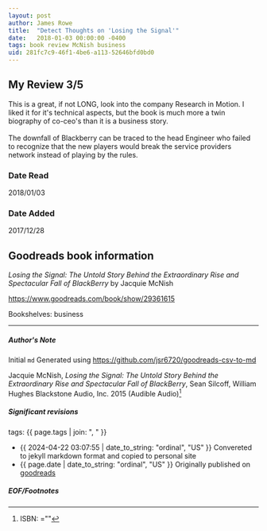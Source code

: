 ```yaml
---
layout: post
author: James Rowe
title:  "Detect Thoughts on 'Losing the Signal'"
date:   2018-01-03 00:00:00 -0400
tags: book review McNish business
uid: 281fc7c9-46f1-4be6-a113-52646bfd0bd0
---
```


<!-- highly dependent on how you personally use jekyll templates, and how you want this to show up -->
<!-- escape any jekyll keys with double brackets -->

## My Review 3/5

This is a great, if not LONG, look into the company Research in Motion. I liked it for it's technical aspects, but the book is much more a twin biography of co-ceo's than it is a business story.<br/><br/>The downfall of Blackberry can be traced to the head Engineer who failed to recognize that the new players would break the service providers network instead of playing by the rules.

### Date Read
2018/01/03

### Date Added
2017/12/28

## Goodreads book information

*Losing the Signal: The Untold Story Behind the Extraordinary Rise and Spectacular Fall of BlackBerry* by Jacquie McNish

https://www.goodreads.com/book/show/29361615

Bookshelves: business

---

##### Author's Note

Initial `md` Generated using https://github.com/jsr6720/goodreads-csv-to-md

Jacquie McNish, *Losing the Signal: The Untold Story Behind the Extraordinary Rise and Spectacular Fall of BlackBerry*, Sean Silcoff, William Hughes Blackstone Audio, Inc. 2015 (Audible Audio)[^1]

##### Significant revisions

tags: {{ page.tags | join: ", " }} <!-- todo move this somewhere -->

- {{ 2024-04-22 03:07:55 | date_to_string: "ordinal", "US" }} Convereted to jekyll markdown format and copied to personal site
- {{ page.date | date_to_string: "ordinal", "US" }} Originally published on [goodreads](https://www.goodreads.com)

##### EOF/Footnotes

[^1]: ISBN: =""